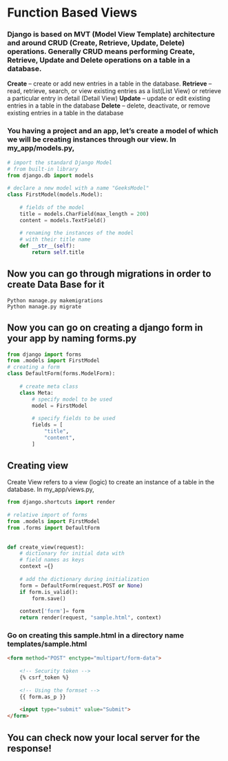 # Function Based Views

### Django is based on MVT (Model View Template) architecture and around CRUD (Create, Retrieve, Update, Delete) operations. Generally CRUD means performing Create, Retrieve, Update and Delete operations on a table in a database. 

**Create** – create or add new entries in a table in the database.
**Retrieve** – read, retrieve, search, or view existing entries as a list(List View) or retrieve a particular entry in detail (Detail View)
**Update** – update or edit existing entries in a table in the database
**Delete** – delete, deactivate, or remove existing entries in a table in the database

### You having a project and an app, let’s create a model of which we will be creating instances through our view. In my_app/models.py,
```python
# import the standard Django Model
# from built-in library
from django.db import models
   
# declare a new model with a name "GeeksModel"
class FirstModel(models.Model):
  
    # fields of the model
    title = models.CharField(max_length = 200)
    content = models.TextField()
  
    # renaming the instances of the model
    # with their title name
    def __str__(self):
        return self.title
```

## Now you can go through migrations in order to create Data Base for it
```
Python manage.py makemigrations
Python manage.py migrate
```
 
## Now you can go on creating a django form in your app by naming forms.py

```python
from django import forms
from .models import FirstModel  
# creating a form
class DefaultForm(forms.ModelForm):
  
    # create meta class
    class Meta:
        # specify model to be used
        model = FirstModel
  
        # specify fields to be used
        fields = [
            "title",
            "content",
        ]
```
## Creating view

Create View refers to a view (logic) to create an instance of a table in the database.
In my_app/views.py,
```python
from django.shortcuts import render
  
# relative import of forms
from .models import FirstModel
from .forms import DefaultForm
  
  
def create_view(request):
    # dictionary for initial data with 
    # field names as keys
    context ={}
  
    # add the dictionary during initialization
    form = DefaultForm(request.POST or None)
    if form.is_valid():
        form.save()
          
    context['form']= form
    return render(request, "sample.html", context)

```
### Go on creating this sample.html in a directory name templates/sample.html

```html
<form method="POST" enctype="multipart/form-data">
  
    <!-- Security token -->
    {% csrf_token %}
  
    <!-- Using the formset -->
    {{ form.as_p }}
      
    <input type="submit" value="Submit">
</form>
```

## You can check now your local server for the response!

